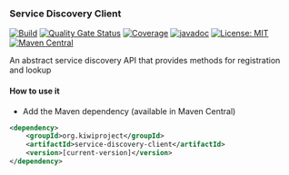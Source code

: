 ### Service Discovery Client
[![Build](https://github.com/kiwiproject/service-discovery-client/workflows/build/badge.svg)](https://github.com/kiwiproject/service-discovery-client/actions?query=workflow%3Abuild)
[![Quality Gate Status](https://sonarcloud.io/api/project_badges/measure?project=kiwiproject_service-discovery-client&metric=alert_status)](https://sonarcloud.io/dashboard?id=kiwiproject_service-discovery-client)
[![Coverage](https://sonarcloud.io/api/project_badges/measure?project=kiwiproject_service-discovery-client&metric=coverage)](https://sonarcloud.io/dashboard?id=kiwiproject_service-discovery-client)
[![javadoc](https://javadoc.io/badge2/org.kiwiproject/service-discovery-client/javadoc.svg)](https://javadoc.io/doc/org.kiwiproject/service-discovery-client)
[![License: MIT](https://img.shields.io/badge/License-MIT-blue.svg)](https://opensource.org/licenses/MIT)
[![Maven Central](https://img.shields.io/maven-central/v/org.kiwiproject/service-discovery-client)](https://search.maven.org/search?q=g:org.kiwiproject%20a:service-discovery-client)

An abstract service discovery API that provides methods for registration and lookup

#### How to use it
* Add the Maven dependency (available in Maven Central)

```xml
<dependency>
    <groupId>org.kiwiproject</groupId>
    <artifactId>service-discovery-client</artifactId>
    <version>[current-version]</version>
</dependency>
```

